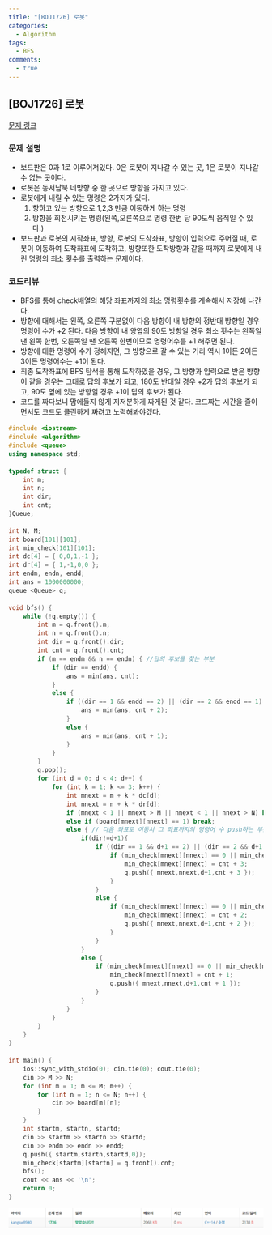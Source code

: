 ```yaml
---
title: "[BOJ1726] 로봇"
categories:
  - Algorithm
tags:
  - BFS
comments:
  - true
---
```

## [BOJ1726] 로봇

[문제 링크](https://www.acmicpc.net/problem/1726)

### 문제 설명
* 보드판은 0과 1로 이루어져있다. 0은 로봇이 지나갈 수 있는 곳, 1은 로봇이 지나갈 수 없는 곳이다. 
* 로봇은 동서남북 네방향 중 한 곳으로 방향을 가지고 있다.
* 로봇에게 내릴 수 있는 명령은 2가지가 있다.
    1. 향하고 있는 방향으로 1,2,3 만큼 이동하게 하는 명령
    2. 방향을 회전시키는 명령(왼쪽,오른쪽으로 명령 한번 당 90도씩 움직일 수 있다.)
* 보드판과 로봇의 시작좌표, 방향, 로봇의 도착좌표, 방향이 입력으로 주어질 때, 로봇이 이동하여 도착좌표에 도착하고, 방향또한 도착방향과 같을 때까지 로봇에게 내린 명령의 최소 횟수를 출력하는 문제이다.

### 코드리뷰
* BFS를 통해 check배열의 해당 좌표까지의 최소 명령횟수를 계속해서 저장해 나간다.
* 방향에 대해서는 왼쪽, 오른쪽 구분없이 다음 방향이 내 방향의 정반대 방향일 경우 명령어 수가 +2 된다. 다음 방향이 내 양옆의 90도 방향일 경우 최소 횟수는 왼쪽일 땐 왼쪽 한번, 오른쪽일 땐 오른쪽 한번이므로 명령어수를 +1 해주면 된다.
* 방향에 대한 명령어 수가 정해지면, 그 방향으로 갈 수 있는 거리 역시 1이든 2이든 3이든 명령어수는 +1이 된다.
* 최종 도착좌표에 BFS 탐색을 통해 도착하였을 경우, 그 방향과 입력으로 받은 방향이 같을 경우는 그대로 답의 후보가 되고, 180도 반대일 경우 +2가 답의 후보가 되고, 90도 옆에 있는 방향일 경우 +1이 답의 후보가 된다.
* 코드를 짜다보니 맘에들지 않게 지저분하게 짜게된 것 같다. 코드짜는 시간을 줄이면서도 코드도 클린하게 짜려고 노력해봐야겠다.

```cpp
#include <iostream>
#include <algorithm>
#include <queue>
using namespace std;

typedef struct {
	int m;
	int n;
	int dir;
	int cnt;
}Queue;

int N, M;
int board[101][101];
int min_check[101][101];
int dc[4] = { 0,0,1,-1 };
int dr[4] = { 1,-1,0,0 };
int endm, endn, endd;
int ans = 1000000000;
queue <Queue> q;

void bfs() {
	while (!q.empty()) {
		int m = q.front().m;
		int n = q.front().n;
		int dir = q.front().dir;
		int cnt = q.front().cnt;
		if (m == endm && n == endn) { //답의 후보를 찾는 부분
			if (dir == endd) {
				ans = min(ans, cnt);
			}
			else {
				if ((dir == 1 && endd == 2) || (dir == 2 && endd == 1) || (dir == 3 && endd == 4) || (dir == 4 && endd == 3)) {
					ans = min(ans, cnt + 2);
				}
				else {
					ans = min(ans, cnt + 1);
				}
			}
		}
		q.pop();
		for (int d = 0; d < 4; d++) {
			for (int k = 1; k <= 3; k++) {
				int mnext = m + k * dc[d];
				int nnext = n + k * dr[d];
				if (mnext < 1 || mnext > M || nnext < 1 || nnext > N) break;
				else if (board[mnext][nnext] == 1) break;
				else { // 다음 좌표로 이동시 그 좌표까지의 명령어 수 push하는 부분
					if(dir!=d+1){
						if ((dir == 1 && d+1 == 2) || (dir == 2 && d+1 == 1) || (dir == 3 && d+1 == 4) || (dir == 4 && d+1 == 3)) {
							if (min_check[mnext][nnext] == 0 || min_check[mnext][nnext] > cnt + 3) {
								min_check[mnext][nnext] = cnt + 3;
								q.push({ mnext,nnext,d+1,cnt + 3 });
							}
						}
						else {
							if (min_check[mnext][nnext] == 0 || min_check[mnext][nnext] > cnt + 2) {
								min_check[mnext][nnext] = cnt + 2;
								q.push({ mnext,nnext,d+1,cnt + 2 });
							}
						}
					}
					else {
						if (min_check[mnext][nnext] == 0 || min_check[mnext][nnext] > cnt + 1) {
							min_check[mnext][nnext] = cnt + 1;
							q.push({ mnext,nnext,d+1,cnt + 1 });
						}
					}
				}
			}
		}
	}
}

int main() {
	ios::sync_with_stdio(0); cin.tie(0); cout.tie(0);
	cin >> M >> N;
	for (int m = 1; m <= M; m++) {
		for (int n = 1; n <= N; n++) {
			cin >> board[m][n];
		}
	}
	int startm, startn, startd;
	cin >> startm >> startn >> startd;
	cin >> endm >> endn >> endd;
	q.push({ startm,startn,startd,0});
	min_check[startm][startn] = q.front().cnt;
	bfs();
	cout << ans << '\n';
	return 0;
}
```

![](/assets/img/Algorithm/07312.png)